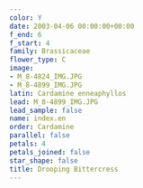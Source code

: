```yaml
---
color: Y
date: 2003-04-06 00:00:00+00:00
f_end: 6
f_start: 4
family: Brassicaceae
flower_type: C
image:
- M_8-4824_IMG.JPG
- M_8-4899_IMG.JPG
latin: Cardamine enneaphyllos
lead: M_8-4899_IMG.JPG
lead_sample: false
name: index.en
order: Cardamine
parallel: false
petals: 4
petals_joined: false
star_shape: false
title: Drooping Bittercress
---
```

